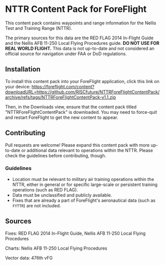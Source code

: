 # NTTR Content Pack for ForeFlight

This content pack contains waypoints and range information for the Nellis Test
and Training Range (NTTR).

The primary sources for this data are the RED FLAG 2014 In-Flight Guide and the
Nellis AFB 11-250 Local Flying Procedures guide. **DO NOT USE FOR REAL WORLD
FLIGHT.** This data is not up-to-date and not considered an official source for
navigation under FAA or DoD regulations.

## Installation

To install this content pack into your ForeFlight application, click this link
on your device:
https://foreflight.com/content?downloadURL=https://github.com/RISCfuture/NTTRForeFlightContentPack/archive/refs/tags/NTTRForeFlightContentPack-v1.1.zip

Then, in the Downloads view, ensure that the content pack titled
"NTTRForeFlightContentPack" is downloaded. You may need to force-quit and
restart ForeFlight to get the new content to appear.

## Contributing

Pull requests are welcome! Please expand this content pack with more up-to-date
or additional data relevant to operations within the NTTR. Please check the
guidelines before contributing, though.

### Guidelines

- Location must be relevant to military air training operations within the NTTR,
  either in general or for specific large-scale or persistent training
  operations (such as RED FLAG).
- Data must be unclassified and publicly available.
- Fixes that are already a part of ForeFlight's aeronautical data (such as
  `FYTTR`) are not included.

## Sources

Fixes: RED FLAG 2014 In-Flight Guide, Nellis AFB 11-250 Local Flying Procedures

Charts: Nellis AFB 11-250 Local Flying Procedures

Vector data: 476th vFG
